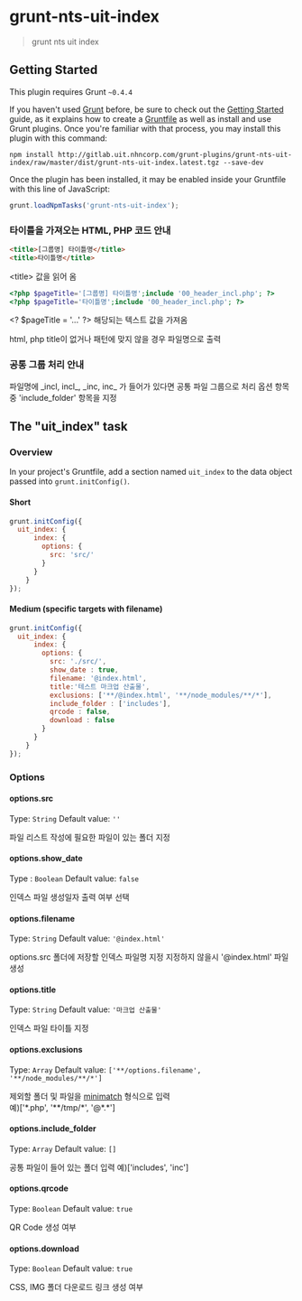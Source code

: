 # grunt-nts-uit-index

> grunt nts uit index

## Getting Started
This plugin requires Grunt `~0.4.4`

If you haven't used [Grunt](http://gruntjs.com/) before, be sure to check out the [Getting Started](http://gruntjs.com/getting-started) guide, as it explains how to create a [Gruntfile](http://gruntjs.com/sample-gruntfile) as well as install and use Grunt plugins. Once you're familiar with that process, you may install this plugin with this command:

```shell
npm install http://gitlab.uit.nhncorp.com/grunt-plugins/grunt-nts-uit-index/raw/master/dist/grunt-nts-uit-index.latest.tgz --save-dev
```

Once the plugin has been installed, it may be enabled inside your Gruntfile with this line of JavaScript:

```js
grunt.loadNpmTasks('grunt-nts-uit-index');
```

### 타이틀을 가져오는 HTML, PHP 코드 안내
```html
<title>[그룹명] 타이틀명</title>
<title>타이틀명</title>
```
&lt;title&gt; 값을 읽어 옴

```php
<?php $pageTitle='[그룹명] 타이틀명';include '00_header_incl.php'; ?>
<?php $pageTitle='타이틀명';include '00_header_incl.php'; ?>
```
&lt;? $pageTitle = '...' ?&gt; 해당되는 텍스트 값을 가져옴

html, php title이 없거나 패턴에 맞지 않을 경우 파일명으로 출력

### 공통 그룹 처리 안내
파일명에 \_incl, incl\_, \_inc, inc\_ 가 들어가 있다면 공통 파일 그룹으로 처리
옵션 항목 중 'include_folder' 항목을 지정

## The "uit_index" task

### Overview
In your project's Gruntfile, add a section named `uit_index` to the data object passed into `grunt.initConfig()`.

#### Short
```js
grunt.initConfig({
  uit_index: {
      index: {
        options: {
          src: 'src/'
        }
      }
    }
});
```

#### Medium (specific targets with filename)
```js
grunt.initConfig({
  uit_index: {
      index: {
        options: {
          src: './src/',
          show_date : true,
          filename: '@index.html',
          title:'테스트 마크업 산출물',
          exclusions: ['**/@index.html', '**/node_modules/**/*'],
          include_folder : ['includes'],
          qrcode : false,
          download : false
        }
      }
    }
});
```

### Options

#### options.src
Type: `String`
Default value: `''`

파일 리스트 작성에 필요한 파일이 있는 폴더 지정

#### options.show_date
Type : `Boolean`
Default value: `false`

인덱스 파일 생성일자 출력 여부 선택

#### options.filename
Type: `String`
Default value: `'@index.html'`

options.src 폴더에 저장할 인덱스 파일명 지정 
지정하지 않을시 '@index.html' 파일 생성

#### options.title
Type: `String`
Default value: `'마크업 산출물'`

인덱스 파일 타이틀 지정

#### options.exclusions
Type: `Array`
Default value: `['**/options.filename', '**/node_modules/**/*']`

제외할 폴더 및 파일을 [minimatch](https://github.com/isaacs/minimatch) 형식으로 입력  
예)['\*.php', '\*\*/tmp/\*', '@\*.\*']

#### options.include_folder
Type: `Array`
Default value: `[]`

공통 파일이 들어 있는 폴더 입력
예)['includes', 'inc']

#### options.qrcode
Type: `Boolean`
Default value: `true`

QR Code 생성 여부

#### options.download
Type: `Boolean`
Default value: `true`

CSS, IMG 폴더 다운로드 링크 생성 여부
